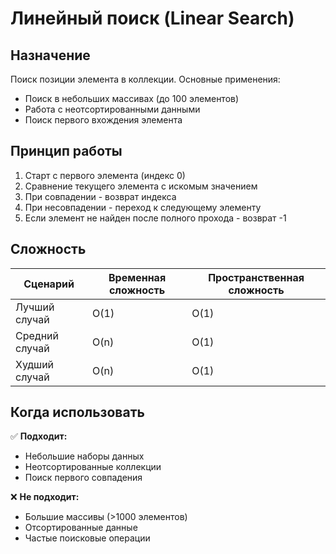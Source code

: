 # Линейный поиск (Linear Search)

## Назначение

Поиск позиции элемента в коллекции. Основные применения:

- Поиск в небольших массивах (до 100 элементов)
- Работа с неотсортированными данными
- Поиск первого вхождения элемента

## Принцип работы

1. Старт с первого элемента (индекс 0)
2. Сравнение текущего элемента с искомым значением
3. При совпадении - возврат индекса
4. При несовпадении - переход к следующему элементу
5. Если элемент не найден после полного прохода - возврат -1

## Сложность

| Сценарий       | Временная сложность | Пространственная сложность |
| -------------- | ------------------- | -------------------------- |
| Лучший случай  | O(1)                | O(1)                       |
| Средний случай | O(n)                | O(1)                       |
| Худший случай  | O(n)                | O(1)                       |

## Когда использовать

✅ **Подходит:**

- Небольшие наборы данных
- Неотсортированные коллекции
- Поиск первого совпадения

❌ **Не подходит:**

- Большие массивы (>1000 элементов)
- Отсортированные данные
- Частые поисковые операции